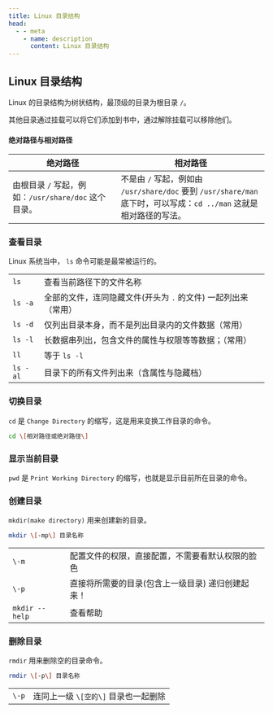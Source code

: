 ```yaml
---
title: Linux 目录结构
head:
  - - meta
    - name: description
      content: Linux 目录结构
---
```


## Linux 目录结构

Linux 的目录结构为树状结构，最顶级的目录为根目录 `/`。

其他目录通过挂载可以将它们添加到书中，通过解除挂载可以移除他们。

#### 绝对路径与相对路径

| **绝对路径**                                         | **相对路径**                                                                                                        |
| ---------------------------------------------------- | ------------------------------------------------------------------------------------------------------------------- |
| 由根目录 `/` 写起，例如：`/usr/share/doc` 这个目录。 | 不是由 `/` 写起，例如由 `/usr/share/doc` 要到 `/usr/share/man` 底下时，可以写成：`cd ../man` 这就是相对路径的写法。 |

### 查看目录

Linux 系统当中， `ls` 命令可能是最常被运行的。

|          |                                                                |
| -------- | -------------------------------------------------------------- |
| `ls`     | 查看当前路径下的文件名称                                       |
| `ls -a`  | 全部的文件，连同隐藏文件(开头为 `.` 的文件) 一起列出来（常用） |
| `ls -d`  | 仅列出目录本身，而不是列出目录内的文件数据（常用）             |
| `ls -l`  | 长数据串列出，包含文件的属性与权限等等数据；（常用）           |
| `ll`     | 等于 `ls -l`                                                   |
| `ls -al` | 目录下的所有文件列出来（含属性与隐藏档）                       |

### 切换目录

`cd` 是 `Change Directory` 的缩写，这是用来变换工作目录的命令。

```bash
cd \[相对路径或绝对路径\]
```

### 显示当前目录

`pwd` 是 `Print Working Directory` 的缩写，也就是显示目前所在目录的命令。

### 创建目录

`mkdir(make directory)` 用来创建新的目录。

```bash
mkdir \[-mp\] 目录名称
```

|                |                                                   |
| -------------- | ------------------------------------------------- |
| `\-m`          | 配置文件的权限，直接配置，不需要看默认权限的脸色  |
| `\-p`          | 直接将所需要的目录(包含上一级目录) 递归创建起来！ |
| `mkdir --help` | 查看帮助                                          |

### 删除目录

`rmdir` 用来删除空的目录命令。

```bash
rmdir \[-p\] 目录名称
```

|       |                                      |
| ----- | ------------------------------------ |
| `\-p` | 连同上一级 `\[空的\]` 目录也一起删除 |
